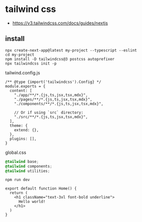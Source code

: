 # tailwind css

- https://v3.tailwindcss.com/docs/guides/nextjs

## install

```shell
npx create-next-app@latest my-project --typescript --eslint
cd my-project
npm install -D tailwindcss@3 postcss autoprefixer
npx tailwindcss init -p
```

tailwind.config.js

```shell
/** @type {import('tailwindcss').Config} */
module.exports = {
  content: [
    "./app/**/*.{js,ts,jsx,tsx,mdx}",
    "./pages/**/*.{js,ts,jsx,tsx,mdx}",
    "./components/**/*.{js,ts,jsx,tsx,mdx}",
 
    // Or if using `src` directory:
    "./src/**/*.{js,ts,jsx,tsx,mdx}",
  ],
  theme: {
    extend: {},
  },
  plugins: [],
}
```

global.css

```css
@tailwind base;
@tailwind components;
@tailwind utilities;
```

```shell
npm run dev
```

```tsx
export default function Home() {
  return (
    <h1 className="text-3xl font-bold underline">
      Hello world!
    </h1>
  )
}
```

